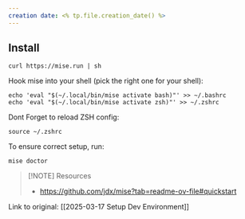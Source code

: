 ```yaml
---
creation date: <% tp.file.creation_date() %>
---
```

## Install

```
curl https://mise.run | sh
```

Hook mise into your shell (pick the right one for your shell):

```shell
echo 'eval "$(~/.local/bin/mise activate bash)"' >> ~/.bashrc
echo 'eval "$(~/.local/bin/mise activate zsh)"' >> ~/.zshrc
```

Dont Forget to reload ZSH config:

```
source ~/.zshrc
```

To ensure correct setup, run:

```
mise doctor
```


> [!NOTE] Resources
> - https://github.com/jdx/mise?tab=readme-ov-file#quickstart


Link to original: [[2025-03-17 Setup Dev Environment]]